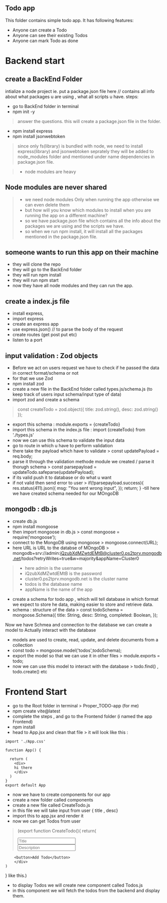 ## Todo app

This folder contains simple todo app.
It has following features:

- Anyone can create a Todo
- Anyone can see their existing Todos
- Anyone can mark Todo as done

# Backend start

## create a BackEnd Folder

intialize a node project
ie. put a package.json file here // contains all info about what packages u are using , what all scripts u have.
steps: 
- go to BackEnd folder in terminal 
- npm init -y
> answer the questions.
> this will create a package.json file in the folder.

- npm install express
- npm install jsonwebtoken

> since only fs(library) is bundled with node, we need to install express(library) and jsonwebtoken seprately they will be added to node_modules folder and mentioned under name dependencies in package.json file.

> - node modules are heavy
## Node modules are never shared
> - we need node modules Only when running the app otherwise we can even delete them
> - but how will you know which modules to install when you are running the app on a different machine?
> - so we have package.json file which contains all the info about the packages we are using and the scripts we have.
> - so when we run npm install, it will install all the packages mentioned in the package.json file.

## someone wants to run this app on their machine
- they will clone the repo
- they will go to the BackEnd folder
- they will run npm install
- they will run npm start
- now they have all node modules and they can run the app.

## create a index.js file
- install express,
- import express
- create an express app
- use express.json() // to parse the body of the request
- create routes (get post put etc)
- listen to a port

## input validation : Zod objects
- Before we act on users request we have to check if he passed the data in correct format/schema or not
- for that we use Zod
- npm install zod
- create a new file in the BackEnd folder called types.js/schema.js (to keep track of users input schema/input type of data)
- import zod and create a schema
> const createTodo = zod.object({
    title: zod.string(),
    desc: zod.string()
    });
- export this schema : module.exports = {createTodo}
- import this schema in the index.js file : import {createTodo} from './types.js'
- now we can use this schema to validate the input data
- go to route in which u have to perform validation
- there take the payload which have to validate > const updatePayload = req.body;
- parse it through the validation methode module we created / parse it thorugh schema > const parsepayload = updateTodo.safeparse(updatePayload);
- if its valid push it to database or do what u want
- if not valid then send error to user > if(!parsepayload.success){
        res.status(411).json({
            msg: "You sent wrong input",
        });
        return;
    }
-till here we have created schema needed for our MOngoDB

## mongodb : db.js
- create db.js
- npm install mongoose
- then import mongoose in db.js > const mongoose = require('mongoose');
- connect to the MongoDB using mongoose > mongoose.connect(URL);
- here URL is URL to the databse of MOngoDB > mongodb+srv://admin:iQzubXdMZwtdEMtB@cluster0.ps2tprv.mongodb.net/todos?retryWrites=true&w=majority&appName=Cluster0
> - here admin is the username
> - iQzubXdMZwtdEMtB is the password
> - cluster0.ps2tprv.mongodb.net is the cluster name
> - todos is the database name
> - appName is the name of the app

- create a schema for todo app , which will tell database in which format we expect to store he data, making easier to store and retrieve data.
- schema : structure of the data > const todoSchema = mongoose.Schema({
    title: String,
    desc: String,
    completed: Boolean,
});

Now we have Schmea and connection to the database 
we can create a model to Actually interact with the database
- models are used to create, read, update, and delete documents from a collection
- const todo = mongoose.model('todos',todoSchema);
- export the model so that we can use it in other files > module.exports = todo;
- now we can use this model to interact with the database > todo.find() , todo.create() etc

# Frontend Start

- go to the Root folder in terminal > Proper_TODO-app (for me)
- npm create vite@latest
- complete the steps , and go to the Frontend folder (i named the app Frontend)
- npm install
- head to App.jsx and clean that file > it will look like this : 
```
import './App.css'

function App() {

  return (
    <div>
    hi there
    </div>
  )
}
export default App
```
- now we have to create components for our app
- create a new folder called components
- create a new file called CreateTodo.js
- in this file we will take input from user { title , desc}
- import this to app.jsx and render it
- now we can get Todos from user
> (export function CreateTodo(){
    return(
        <div>
        <input type="text" placeholder="Title" /> <br />
        <input type="text" placeholder="Description" /> <br />

        <button>Add Todo</button>
        </div>
    )
} like this.)
- to display Todos we will create new component called Todos.js
- in this component we will fetch the todos from the backend and display them.